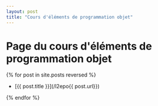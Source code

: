 ```yaml
---
layout: post
title: "Cours d'éléments de programmation objet"
---
```

Page du cours d'éléments de programmation objet
===============================================


{% for post in site.posts reversed %}

- [{{ post.title }}](/l2epo{{ post.url}})

{% endfor %}
